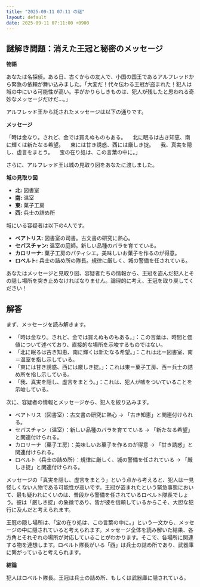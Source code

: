 ```yaml
---
title: "2025-09-11 07:11 の謎"
layout: default
date: 2025-09-11 07:11:00 +0900
---
```

## 謎解き問題：消えた王冠と秘密のメッセージ

**物語**

あなたは名探偵。ある日、古くからの友人で、小国の国王であるアルフレッドから緊急の依頼が舞い込みました。「大変だ！代々伝わる王冠が盗まれた！犯人は城の中にいる可能性が高い。手がかりらしきものは、犯人が残したと思われる奇妙なメッセージだけだ…。」

アルフレッド王から託されたメッセージは以下の通りです。

**メッセージ**

「時は金なり。されど、金では買えぬものもある。
　北に眠るは古き知恵、南に輝くは新たなる希望。
　東には甘き誘惑、西には厳しき掟。
　我、真実を隠し、虚言をまとう。
　宝の在り処は、この言葉の中に。」

さらに、アルフレッド王は城の見取り図をあなたに渡しました。

**城の見取り図**

*   **北:** 図書室
*   **南:** 温室
*   **東:** 菓子工房
*   **西:** 兵士の詰め所

城にいる容疑者は以下の4人です。

*   **ベアトリス:** 図書室の司書。古文書の研究に熱心。
*   **セバスチャン:** 温室の庭師。新しい品種のバラを育てている。
*   **カロリーナ:** 菓子工房のパティシエ。美味しいお菓子を作るのが得意。
*   **ロベルト:** 兵士の詰め所の隊長。規律に厳しく、城の警備を任されている。

あなたはメッセージと見取り図、容疑者たちの情報から、王冠を盗んだ犯人とその隠し場所を突き止めなければなりません。論理的に考え、王冠を取り戻してください！

## 解答

まず、メッセージを読み解きます。

*   「時は金なり。されど、金では買えぬものもある。」：この言葉は、時間と価値について述べており、直接的な場所を示唆するものではない。
*   「北に眠るは古き知恵、南に輝くは新たなる希望。」：これは北＝図書室、南＝温室を指し示している。
*   「東には甘き誘惑、西には厳しき掟。」：これは東＝菓子工房、西＝兵士の詰め所を指し示している。
*   「我、真実を隠し、虚言をまとう。」：これは、犯人が嘘をついていることを示唆している。

次に、容疑者の情報とメッセージから、犯人を絞り込みます。

*   ベアトリス（図書室）：古文書の研究に熱心 → 「古き知恵」と関連付けられる。
*   セバスチャン（温室）：新しい品種のバラを育てている → 「新たなる希望」と関連付けられる。
*   カロリーナ（菓子工房）：美味しいお菓子を作るのが得意 → 「甘き誘惑」と関連付けられる。
*   ロベルト（兵士の詰め所）：規律に厳しく、城の警備を任されている → 「厳しき掟」と関連付けられる。

メッセージの「真実を隠し、虚言をまとう」という点から考えると、犯人は一見怪しくない人物である可能性が高いです。王冠が盗まれたという緊急事態において、最も疑われにくいのは、普段から警備を任されているロベルト隊長でしょう。彼は「厳しき掟」の象徴であり、皆が彼を信頼しているからこそ、大胆な犯行に及んだと考えられます。

王冠の隠し場所は、「宝の在り処は、この言葉の中に。」という一文から、メッセージの中に隠されていると考えられます。メッセージ全体を読み解いた結果、各方角とそれぞれの場所が対応していることがわかります。そこで、各場所に関連する物を連想します。ロベルト隊長がいる「西」は兵士の詰め所であり、武器庫に繋がっていると考えられます。

**結論**

犯人はロベルト隊長。王冠は兵士の詰め所、もしくは武器庫に隠されている。
